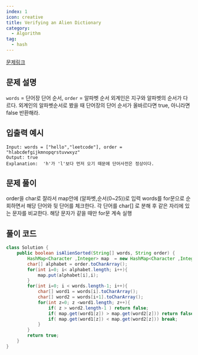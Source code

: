 ```yaml
---
index: 1
icon: creative
title: Verifying an Alien Dictionary
category:
  - Algorithm
tag:
  - hash
---
```


[문제링크](https://leetcode.com/problems/verifying-an-alien-dictionary/)

## 문제 설명

`words` = 단어장 단어 순서, `order` = 알파벳 순서
외계인은 지구와 알파벳의 순서가 다르다. 외계인의 알파벳순서로 봤을 때 단어장의 단어 순서가 올바르다면 true, 아니라면 false 반환해라.

## 입출력 예시

```
Input: words = ["hello","leetcode"], order = "hlabcdefgijkmnopqrstuvwxyz"
Output: true
Explanation:  'h'가 'l'보다 먼저 오기 때문에 단어사전은 정상이다.
```

## 문제 풀이

order을 char로 잘라서 map안에 (알파벳,순서(0~25))로 입력
words를 for문으로 순회하면서 해당 단어와 뒷 단어를 체크한다.
각 단어를 char[] 로 분해 후 같은 자리에 있는 문자를 비교한다.
해당 문자가 같을 때만 for문 계속 실행


## 풀이 코드

```java
class Solution {
    public boolean isAlienSorted(String[] words, String order) {
        HashMap<Character ,Integer> map  = new HashMap<Character ,Integer>();
        char[] alphabet = order.toCharArray();
        for(int i=0; i< alphabet.length; i++){
            map.put(alphabet[i],i);
        }
        for(int i=0; i < words.length-1; i++){
            char[] word1 = words[i].toCharArray();
            char[] word2 = words[i+1].toCharArray();
            for(int z=0; z <word1.length; z++){
                if( z > word2.length-1 ) return false;
                if( map.get(word1[z]) > map.get(word2[z])) return false;
                if( map.get(word1[z]) < map.get(word2[z])) break;
            }
        }
        return true;
    }
}
```
